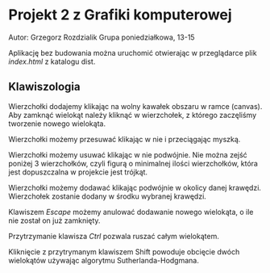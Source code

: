 # Projekt 2 z Grafiki komputerowej

Autor: Grzegorz Rozdzialik
Grupa poniedziałkowa, 13-15

Aplikację bez budowania można uruchomić otwierając w przeglądarce plik _index.html_ z katalogu dist.


## Klawiszologia

Wierzchołki dodajemy klikając na wolny kawałek obszaru w ramce (canvas).
Aby zamknąć wielokąt należy kliknąć w wierzchołek, z którego zaczęliśmy tworzenie nowego wielokąta.

Wierzchołki możemy przesuwać klikając w nie i przeciągając myszką.

Wierzchołki możemy usuwać klikając w nie podwójnie. Nie można zejść poniżej 3 wierzchołków, czyli
figurą o minimalnej ilości wierzchołków, która jest dopuszczalna w projekcie jest trójkąt.

Wierzchołki możemy dodawać klikając podwójnie w okolicy danej krawędzi. Wierzchołek zostanie dodany
w środku wybranej krawędzi.

Klawiszem _Escape_ możemy anulować dodawanie nowego wielokąta, o ile nie został on już zamknięty.

Przytrzymanie klawisza _Ctrl_ pozwala ruszać całym wielokątem.

Kliknięcie z przytrymanym klawiszem Shift powoduje obcięcie dwóch wielokątów używając algorytmu
Sutherlanda-Hodgmana.
